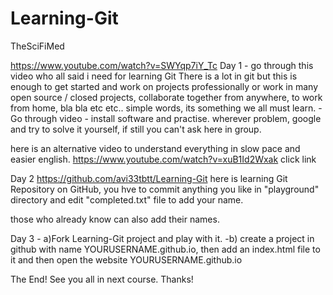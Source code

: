 # Learning-Git
TheSciFiMed 

https://www.youtube.com/watch?v=SWYqp7iY_Tc  Day 1 - go through this video who all said i need for learning Git   There is a lot in git but this is enough to get started and work on projects professionally or work in many open source / closed projects, collaborate together from anywhere, to work from home, bla bla etc etc.. simple words, its something we all must learn. - Go through video - install software and practise. wherever problem, google and try to solve it yourself, if still you can't ask here in group.

here is an alternative video to understand everything in slow pace and easier english. https://www.youtube.com/watch?v=xuB1Id2Wxak   click link


Day 2 https://github.com/avi33tbtt/Learning-Git here is learning Git Repository on GitHub, you hve to commit anything you like in "playground" directory and edit "completed.txt" file to add your name.

those who already know can also add their names.


Day 3  - a)Fork Learning-Git project and play with it.  -b) create a project in github with name YOURUSERNAME.github.io, then add an index.html file to it and then open the website YOURUSERNAME.github.io

The End!
See you all in next course. 
Thanks!
